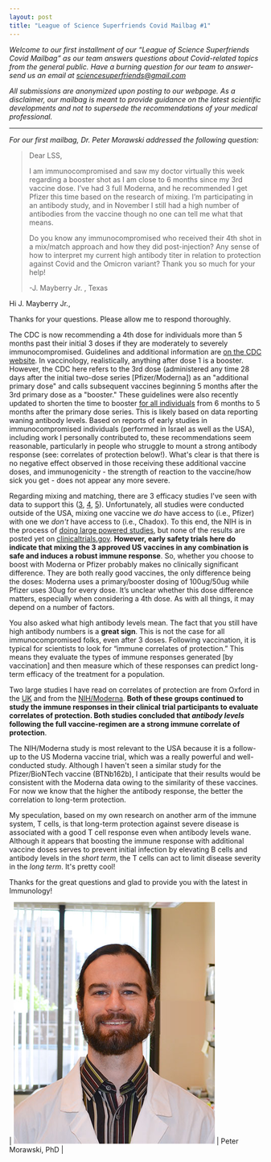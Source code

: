 ```yaml
---
layout: post
title: "League of Science Superfriends Covid Mailbag #1"
---
```


*Welcome to our first installment of our “League of Science Superfriends Covid Mailbag” as our team answers questions about Covid-related topics from the general public. Have a burning question for our team to answer-send us an email at sciencesuperfriends@gmail.com*
 
*All submissions are anonymized upon posting to our webpage. As a disclaimer, our mailbag is meant to provide guidance on the latest scientific developments and not to supersede the recommendations of your medical professional.*

---
 
*For our first mailbag, Dr. Peter Morawski addressed the following question:*

>Dear LSS,
>
>I am immunocompromised and saw my doctor virtually this week regarding a booster shot as I am close to 6 months since my 3rd vaccine dose.  I’ve had 3 full Moderna, and he recommended I get Pfizer this time based on the research of mixing.   I’m participating in an antibody study, and in November I still had a high number of antibodies from the vaccine though no one can tell me what that means.
>
>Do you know any immunocompromised who received their 4th shot in a mix/match approach and how they did post-injection? Any sense of how to interpret my current high antibody titer in relation to protection against Covid and the Omicron variant?
>Thank you so much for your help!
>
>-J. Mayberry Jr. , Texas


Hi J. Mayberry Jr., 
 
Thanks for your questions. Please allow me to respond thoroughly.
 
The CDC is now recommending a 4th dose for individuals more than 5 months past their initial 3 doses if they are moderately to severely immunocompromised. Guidelines and additional information are [on the CDC website](https://www.cdc.gov/coronavirus/2019-ncov/vaccines/recommendations/immuno.html). In vaccinology, realistically, anything after dose 1 is a booster. However, the CDC here refers to the 3rd dose (administered any time 28 days after the initial two-dose series [Pfizer/Moderna]) as an "additional primary dose" and calls subsequent vaccines beginning 5 months after the 3rd primary dose as a "booster." These guidelines were also recently updated to shorten the time to booster [for all individuals](https://www.cdc.gov/coronavirus/2019-ncov/vaccines/booster-shot.html) from 6 months to 5 months after the primary dose series. This is likely based on data reporting waning antibody levels. Based on reports of early studies in immunocompromised individuals (performed in Israel as well as the USA), including work I personally contributed to, these recommendations seem reasonable, particularly in people who struggle to mount a strong antibody response (see: correlates of protection below!). What's clear is that there is no negative effect observed in those receiving these additional vaccine doses, and immunogenicity - the strength of reaction to the vaccine/how sick you get - does not appear any more severe.
 
Regarding mixing and matching, there are 3 efficacy studies I've seen with data to support this ([3](https://www.thelancet.com/journals/lancet/article/PIIS0140-6736(21)01420-3/fulltext
), [4](https://www.thelancet.com/journals/lancet/article/PIIS0140-6736(21)01115-6/fulltext
), [5](https://www.nature.com/articles/s41591-021-01464-w
)). Unfortunately, all studies were conducted outside of the USA, mixing one vaccine we *do* have access to (i.e., Pfizer) with one we *don't* have access to (i.e., Chadox). To this end, the NIH is in the process of [doing large powered studies](https://www.nih.gov/news-events/news-releases/nih-clinical-trial-evaluating-mixed-covid-19-vaccine-schedules-begins), but none of the results are posted yet on [clinicaltrials.gov](http://clinicaltrials.gov/). **However, early safety trials here do indicate that mixing the 3 approved US vaccines in any combination is safe and induces a robust immune response**. So, whether you choose to boost with Moderna or Pfizer probably makes no clinically significant difference. They are both really good vaccines, the only difference being the doses: Moderna uses a primary/booster dosing of 100ug/50ug while Pfizer uses 30ug for every dose. It’s unclear whether this dose difference matters, especially when considering a 4th dose. As with all things, it may depend on a number of factors. 
 
You also asked what high antibody levels mean. The fact that you still have high antibody numbers is a **great sign**. This is not the case for all immunocompromised folks, even after 3 doses. Following vaccination, it is typical for scientists to look for “immune correlates of protection.” This means they evaluate the types of immune responses generated [by vaccination] and then measure which of these responses can predict long-term efficacy of the treatment for a population.  
 
Two large studies I have read on correlates of protection are from Oxford in the [UK](https://www.nature.com/articles/s41591-021-01540-1) and from the [NIH/Moderna](https://www.science.org/doi/10.1126/science.abm3425). **Both of these groups continued to study the immune responses in their clinical trial participants to evaluate correlates of protection. Both studies concluded that *antibody levels* following the full vaccine-regimen are a strong immune correlate of protection**. 
 
The NIH/Moderna study is most relevant to the USA because it is a follow-up to the US Moderna vaccine trial, which was a really powerful and well-conducted study. Although I haven't seen a similar study for the Pfizer/BioNTech vaccine (BTNb162b), I anticipate that their results would be consistent with the Moderna data owing to the similarity of these vaccines.  For now we know that the higher the antibody response, the better the correlation to long-term protection. 
 
My speculation, based on my own research on another arm of the immune system, T cells, is that long-term protection against severe disease is associated with a good T cell response even when antibody levels wane. Although it appears that boosting the immune response with additional vaccine doses serves to prevent initial infection by elevating B cells and antibody levels in the *short term*, the T cells can act to limit disease severity in the *long term*. It's pretty cool!
 
Thanks for the great questions and glad to provide you with the latest in Immunology!
 
| ![Peter Morawski, PhD](/assets/img/p-morawski.jpg#small) | Peter Morawski, PhD |
